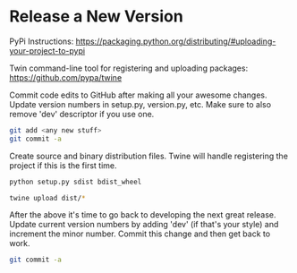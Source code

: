 # Release a New Version

PyPi Instructions: https://packaging.python.org/distributing/#uploading-your-project-to-pypi

Twin command-line tool for registering and uploading packages: https://github.com/pypa/twine


Commit code edits to GitHub after making all your awesome changes.  Update version numbers in setup.py, version.py, etc.  Make sure to also remove 'dev' descriptor if you use one.

```bash
git add <any new stuff>
git commit -a
```

Create source and binary distribution files.  Twine will handle registering the project if this is the first time.


```bash
python setup.py sdist bdist_wheel

twine upload dist/*
```


After the above it's time to go back to developing the next great release.  Update current version
numbers by adding 'dev' (if that's your style) and increment the minor number. Commit this change
and then get back to work.


```bash
git commit -a
```
